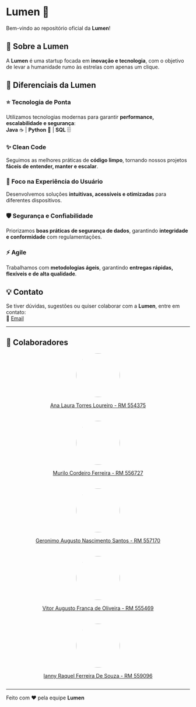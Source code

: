 # Lumen 🚀

Bem-vindo ao repositório oficial da **Lumen**!  



## 📌 Sobre a Lumen
A **Lumen** é uma startup focada em **inovação e tecnologia**, com o objetivo de levar a humanidade rumo às estrelas com apenas um clique.  



## 🌟 Diferenciais da Lumen

### ⭐ Tecnologia de Ponta
Utilizamos tecnologias modernas para garantir **performance, escalabilidade e segurança**:  
**Java** ☕ | **Python** 🐍 | **SQL** 🗄️  

### ✨ Clean Code
Seguimos as melhores práticas de **código limpo**, tornando nossos projetos **fáceis de entender, manter e escalar**.  

### 🎯 Foco na Experiência do Usuário
Desenvolvemos soluções **intuitivas, acessíveis e otimizadas** para diferentes dispositivos.  

### 🛡️ Segurança e Confiabilidade
Priorizamos **boas práticas de segurança de dados**, garantindo **integridade e conformidade** com regulamentações.  

### ⚡ Agile
Trabalhamos com **metodologias ágeis**, garantindo **entregas rápidas, flexíveis e de alta qualidade**.  

## 💡 Contato
Se tiver dúvidas, sugestões ou quiser colaborar com a **Lumen**, entre em contato:  
📧 <a href="mailto:lumen.astra7@gmail.com" target="_blank"> Email </a>

---

## 🤝 Colaboradores

<div style="display: flex; flex-wrap: wrap; gap: 20px; justify-content: center;">

<a href="https://github.com/AnaTorresLoureiro" target="_blank" style="text-align: center;">
  <img src="https://avatars.githubusercontent.com/AnaTorresLoureiro" width="120" style="border-radius: 50%;">
  <p>Ana Laura Torres Loureiro - RM 554375</p>
</a>

<a href="https://github.com/MuriloCngp" target="_blank" style="text-align: center;">
  <img src="https://avatars.githubusercontent.com/MuriloCngp" width="120" style="border-radius: 50%;">
  <p>Murilo Cordeiro Ferreira - RM 556727</p>
</a>

<a href="https://github.com/Geronimo-augusto" target="_blank" style="text-align: center;">
  <img src="https://avatars.githubusercontent.com/Geronimo-augusto" width="120" style="border-radius: 50%;">
  <p>Geronimo Augusto Nascimento Santos - RM 557170</p>
</a>

<a href="https://github.com/Vitorr-AF" target="_blank" style="text-align: center;">
  <img src="https://avatars.githubusercontent.com/Vitorr-AF" width="120" style="border-radius: 50%;">
  <p>Vitor Augusto França de Oliveira - RM 555469</p>
</a>

<a href="https://github.com/iannyrfs" target="_blank" style="text-align: center;">
  <img src="https://avatars.githubusercontent.com/iannyrfs" width="120" style="border-radius: 50%;">
  <p>Ianny Raquel Ferreira De Souza - RM 559096</p>
</a>

</div>

---

Feito com ❤️ pela equipe **Lumen**
